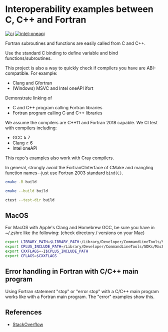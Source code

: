 # Interoperability examples between C, C++ and Fortran

[![ci](https://github.com/scivision/fortran-c-cpp-interface/actions/workflows/ci.yml/badge.svg)](https://github.com/scivision/fortran-c-cpp-interface/actions/workflows/ci.yml)
[![intel-oneapi](https://github.com/scivision/fortran-c-cpp-interface/actions/workflows/intel-oneapi.yml/badge.svg)](https://github.com/scivision/fortran-c-cpp-interface/actions/workflows/intel-oneapi.yml)

Fortran subroutines and functions are easily called from C and C++.

Use the standard C binding to define variable and bind functions/subroutines.

This project is also a way to quickly check if compilers you have are ABI-compatible.
For example:

* Clang and Gfortran
* (Windows) MSVC and Intel oneAPI ifort

Demonstrate linking of

* C and C++ program calling Fortran libraries
* Fortran program calling C and C++ libraries

We assume the compilers are C++11 and Fortran 2018 capable.
We CI test with compilers including:

* GCC &ge; 7
* Clang &ge; 6
* Intel oneAPI

This repo's examples also work with Cray compilers.

In general, strongly avoid the FortranCInterface of CMake and mangling function names--just use Fortran 2003 standard `bind(C)`.

```sh
cmake -B build

cmake --build build

ctest --test-dir build
```

## MacOS

For MacOS with Apple's Clang and Homebrew GCC,
be sure you have in ~/.zshrc like the following:
(check directory / versions on your Mac)

```sh
export LIBRARY_PATH=$LIBRARY_PATH:/Library/Developer/CommandLineTools/SDKs/MacOSX.sdk/usr/lib
export CPLUS_INCLUDE_PATH=/Library/Developer/CommandLineTools/SDKs/MacOSX.sdk/usr/include
export CXXFLAGS=-I$CPLUS_INCLUDE_PATH
export CFLAGS=$CXXFLAGS
```

## Error handling in Fortran with C/C++ main program

Using Fortran statement "stop" or "error stop" with a C/C++ main program works like with a Fortran main program.
The "error" examples show this.

## References

* [StackOverflow](
https://stackoverflow.com/tags/fortran-iso-c-binding/info)
